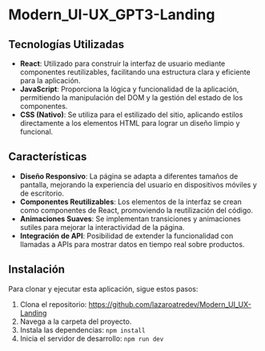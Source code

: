 # Modern_UI-UX_GPT3-Landing

## Tecnologías Utilizadas  

- **React**: Utilizado para construir la interfaz de usuario mediante componentes reutilizables, facilitando una estructura clara y eficiente para la aplicación.  
- **JavaScript**: Proporciona la lógica y funcionalidad de la aplicación, permitiendo la manipulación del DOM y la gestión del estado de los componentes.  
- **CSS (Nativo)**: Se utiliza para el estilizado del sitio, aplicando estilos directamente a los elementos HTML para lograr un diseño limpio y funcional.  

## Características  

- **Diseño Responsivo**: La página se adapta a diferentes tamaños de pantalla, mejorando la experiencia del usuario en dispositivos móviles y de escritorio.  
- **Componentes Reutilizables**: Los elementos de la interfaz se crean como componentes de React, promoviendo la reutilización del código.  
- **Animaciones Suaves**: Se implementan transiciones y animaciones sutiles para mejorar la interactividad de la página.  
- **Integración de API**: Posibilidad de extender la funcionalidad con llamadas a APIs para mostrar datos en tiempo real sobre productos.  

## Instalación  

Para clonar y ejecutar esta aplicación, sigue estos pasos:  

1. Clona el repositorio: https://github.com/lazaroatredev/Modern_UI_UX-Landing  
2. Navega a la carpeta del proyecto.  
3. Instala las dependencias: `npm install`  
4. Inicia el servidor de desarrollo: `npm run dev`